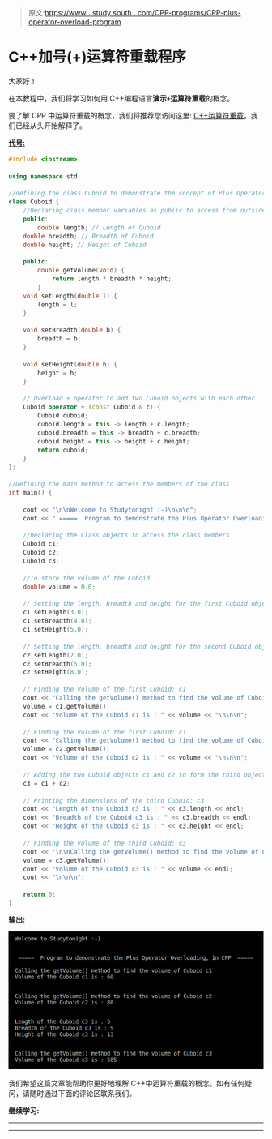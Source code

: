 > 原文:[https://www . study south . com/CPP-programs/CPP-plus-operator-overload-program](https://www.studytonight.com/cpp-programs/cpp-plus-operator-overloading-program)

# C++加号(+)运算符重载程序

大家好！

在本教程中，我们将学习如何用 C++编程语言**演示`+`运算符重载**的概念。

要了解 CPP 中运算符重载的概念，我们将推荐您访问这里: [C++运算符重载](https://www.studytonight.com/cpp/operator-overloading.php)，我们已经从头开始解释了。

<u>**代号:**</u>

```cpp
#include <iostream>

using namespace std;

//defining the class Cuboid to demonstrate the concept of Plus Operator Overloading in CPP
class Cuboid {
    //Declaring class member variables as public to access from outside the class
    public:
        double length; // Length of Cuboid
    double breadth; // Breadth of Cuboid
    double height; // Height of Cuboid

    public:
        double getVolume(void) {
            return length * breadth * height;
        }
    void setLength(double l) {
        length = l;
    }

    void setBreadth(double b) {
        breadth = b;
    }

    void setHeight(double h) {
        height = h;
    }

    // Overload + operator to add two Cuboid objects with each other.
    Cuboid operator + (const Cuboid & c) {
        Cuboid cuboid;
        cuboid.length = this -> length + c.length;
        cuboid.breadth = this -> breadth + c.breadth;
        cuboid.height = this -> height + c.height;
        return cuboid;
    }
};

//Defining the main method to access the members of the class
int main() {

    cout << "\n\nWelcome to Studytonight :-)\n\n\n";
    cout << " =====  Program to demonstrate the Plus Operator Overloading, in CPP  ===== \n\n";

    //Declaring the Class objects to access the class members
    Cuboid c1;
    Cuboid c2;
    Cuboid c3;

    //To store the volume of the Cuboid
    double volume = 0.0;

    // Setting the length, breadth and height for the first Cuboid object: c1
    c1.setLength(3.0);
    c1.setBreadth(4.0);
    c1.setHeight(5.0);

    // Setting the length, breadth and height for the second Cuboid object: c2
    c2.setLength(2.0);
    c2.setBreadth(5.0);
    c2.setHeight(8.0);

    // Finding the Volume of the first Cuboid: c1
    cout << "Calling the getVolume() method to find the volume of Cuboid c1\n";
    volume = c1.getVolume();
    cout << "Volume of the Cuboid c1 is : " << volume << "\n\n\n";

    // Finding the Volume of the first Cuboid: c1
    cout << "Calling the getVolume() method to find the volume of Cuboid c2\n";
    volume = c2.getVolume();
    cout << "Volume of the Cuboid c2 is : " << volume << "\n\n\n";

    // Adding the two Cuboid objects c1 and c2 to form the third object c3:
    c3 = c1 + c2;

    // Printing the dimensions of the third Cuboid: c3
    cout << "Length of the Cuboid c3 is : " << c3.length << endl;
    cout << "Breadth of the Cuboid c3 is : " << c3.breadth << endl;
    cout << "Height of the Cuboid c3 is : " << c3.height << endl;

    // Finding the Volume of the third Cuboid: c3
    cout << "\n\nCalling the getVolume() method to find the volume of Cuboid c3\n";
    volume = c3.getVolume();
    cout << "Volume of the Cuboid c3 is : " << volume << endl;
    cout << "\n\n\n";

    return 0;
}
```

<u>**输出:**</u>

![C++ plus operator overloading](img/a70978957d39f4aaa76cf9e9f75b6090.png)

我们希望这篇文章能帮助你更好地理解 C++中运算符重载的概念。如有任何疑问，请随时通过下面的评论区联系我们。

**继续学习:**

* * *

* * *